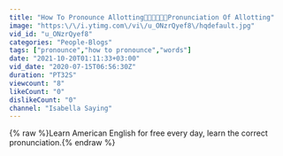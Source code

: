 ```yaml
---
title: "How To Pronounce Allotting🌈🌈🌈🌈🌈🌈Pronunciation Of Allotting"
image: "https:\/\/i.ytimg.com\/vi\/u_ONzrQyef8\/hqdefault.jpg"
vid_id: "u_ONzrQyef8"
categories: "People-Blogs"
tags: ["pronounce","how to pronounce","words"]
date: "2021-10-20T01:11:33+03:00"
vid_date: "2020-07-15T06:56:30Z"
duration: "PT32S"
viewcount: "8"
likeCount: "0"
dislikeCount: "0"
channel: "Isabella Saying"
---
```

{% raw %}Learn American English for free every day, learn the correct pronunciation.{% endraw %}
